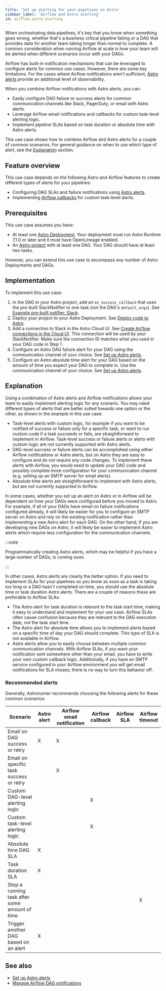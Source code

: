 ```yaml
---
title: 'Set up alerting for your pipelines on Astro'
sidebar_label: 'Airflow and Astro alerting'
id: airflow-astro-alerting
---
```


When orchestrating data pipelines, it's key that you know when something goes wrong, whether that's a business critical pipeline failing or a DAG that provides data for another team taking longer than normal to complete. A common consideration when running Airflow at scale is how your team will be alerted when different scenarios occur with your DAGs.

Airflow has built-in notification mechanisms that can be leveraged to configure alerts for common use cases. However, there are some key limitations. For the cases where Airflow notifications aren't sufficient, [Astro alerts](https://docs.astronomer.io/astro/alerts) provide an additional level of observability.

When you combine Airflow notifications with Astro alerts, you can:

- Easily configure DAG failure or success alerts for common communication channels like Slack, PagerDuty, or email with Astro alerts.
- Leverage Airflow email notifications and callbacks for custom task-level alerting logic.
- Implement pipeline SLAs based on task duration or absolute time with Astro alerts.

This use case shows how to combine Airflow and Astro alerts for a couple of common scenarios. For general guidance on when to use which type of alert, see the [Explanation](#explanation) section.

## Feature overview

This use case depends on the following Astro and Airflow features to create different types of alerts for your pipelines:

- Configuring DAG SLAs and failure notifications using [Astro alerts](https://docs.astronomer.io/astro/alerts).
- Implementing [Airflow callbacks](https://docs.astronomer.io/learn/error-notifications-in-airflow#airflow-callbacks) for custom task-level alerts. 

## Prerequisites

This use case assumes you have:

- At least one [Astro Deployment](https://docs.astronomer.io/astro/create-deployment). Your deployment must run Astro Runtime 7.1.0 or later and it must have OpenLineage enabled.
- An [Astro project](https://docs.astronomer.io/astro/cli/develop-project) with at least one DAG. Your DAG should have at least two tasks.

However, you can extend this use case to encompass any number of Astro Deployments and DAGs.

## Implementation

To implement this use case:

1. In the DAG in your Astro project, add an `on_success_callback` that uses the pre-built SlackNotifier to one task (not the DAG's `default_args`). See [Example pre-built notifier: Slack](https://docs.astronomer.io/learn/error-notifications-in-airflow#example-pre-built-notifier-slack).  
2. Deploy your project to your Astro Deployment. See [Deploy code to Astro](https://docs.astronomer.io/astro/deploy-code).
3. Add a connection to Slack in the Astro Cloud UI. See [Create Airflow connections in the Cloud UI](https://docs.astronomer.io/astro/create-and-link-connections). This connection will be used by your SlackNotifier. Make sure the connection ID matches what you used in your DAG code in Step 1.
4. Configure an Astro DAG failure alert for your DAG using the communication channel of your choice. See [Set up Astro alerts](https://docs.astronomer.io/astro/alerts).
5. Configure an Astro absolute time alert for your DAG based on the amount of time you expect your DAG to complete in. Use the communication channel of your choice. See [Set up Astro alerts](https://docs.astronomer.io/astro/alerts).

## Explanation

Using a combination of Astro alerts and Airflow notifications allows your team to easily implement alerting logic for any scenario. You may need different types of alerts that are better suited towards one option or the other, as shown in the example in this use case:

- Task-level alerts with custom logic, for example if you want to be notified of success or failure only for a specific task, or want to run custom code if a task succeeds or fails, are straightforward to implement in Airflow. Task-level success or failure alerts or alerts with custom logic are not currently supported with Astro alerts.
- DAG-level success or failure alerts can be accomplished using either Airflow notifications or Astro alerts, but on Astro they are easy to configure and do not require any code changes. To implement these alerts with Airflow, you would need to update your DAG code and possibly complete more configuration for your communication channel (e.g. setting up an SMTP server for email alerts).
- Absolute time alerts are straightforward to implement with Astro alerts, but are not currently supported in Airflow.

In some cases, whether you set up an alert on Astro or in Airflow will be dependent on how your DAGs were configured before you moved to Astro. For example, if all of your DAGs have email on failure notifications configured already, it will likely be easier for you to configure an SMTP server on Astro and rely on the existing notification rather than implementing a new Astro alert for each DAG. On the other hand, if you are developing new DAGs on Astro, it will likely be easier to implement Astro alerts which require less configuration for the communication channels.

:::note

Programmatically creating Astro alerts, which may be helpful if you have a large number of DAGs, is coming soon.

:::

In other cases, Astro alerts are clearly the better option. If you need to implement SLAs for your pipelines so you know as soon as a task is taking too long or a DAG hasn't completed on time, you should use the absolute time or task duration Astro alerts. There are a couple of reasons these are preferable to Airflow SLAs:

- The Astro alert for task duration is relevant to the task start time, making it easy to understand and implement for your use case. Airflow SLAs often cause confusion because they are relevant to the DAG execution date, not the task start time.
- The Astro alert for absolute time allows you to implement alerts based on a specific time of day your DAG should complete. This type of SLA is not available in Airflow.
- Astro alerts allow you to easily choose between multiple common communication channels. With Airflow SLAs, if you want your notification sent somewhere other than your email, you have to write your own custom callback logic. Additionally, if you have an SMTP service configured in your Airflow environment you will get email notifications for SLA misses; there is no way to turn this behavior off.

### Recommended alerts

Generally, Astronomer recommends choosing the following alerts for these common scenarios:

| Scenario                                   | Astro alert | Airflow email notification | Airflow callback | Airflow SLA | Airflow timeout |
|--------------------------------------------|-------------|-----------------------------|------------------|--------------|------------------|
| Email on DAG success or retry               | X           | X                           |                  |              |                  |
| Email on specific task success or retry     |             | X                           |                  |              |                  |
| Custom DAG-level alerting logic             |             |                             | X                |              |                  |
| Custom task-level alerting logic            |             |                             | X                |              |                  |
| Absolute time DAG SLA                       | X           |                             |                  |              |                  |
| Task duration SLA                           | X           |                             |                  |              |                  |
| Stop a running task after some amount of time|           |                             |                  |              | X                |
| Trigger another DAG based on an alert       | X           |                             |                  |              |                  |


## See also

- [Set up Astro alerts](https://docs.astronomer.io/astro/alerts)
- [Manage Airflow DAG notifications](https://docs.astronomer.io/learn/error-notifications-in-airflow)
